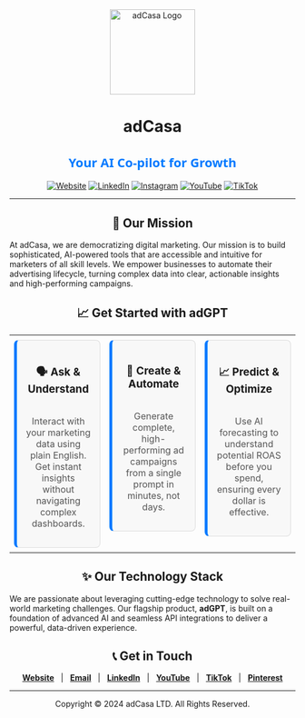 <div align="center">
  <img src="https://adcasa.io/images/logo/adcasa.io-logo-500x500.png" alt="adCasa Logo" width="150"/>
  <h1>adCasa</h1>
  
  <!-- Static Text Replacement for the Slogan -->
  <h2 style="font-family: 'Segoe UI', sans-serif; font-weight: 600; font-size: 22px; color: #007AFF; text-align: center;">Your AI Co-pilot for Growth</h2>
  
  <p>
    <!-- Badges themed with your primary accent color -->
    <a href="https://adcasa.io/"><img alt="Website" src="https://img.shields.io/badge/Website-adcasa.io-007AFF?style=for-the-badge&logo=google-chrome&logoColor=white"></a>
    <a href="https://linkedin.com/company/adcasa"><img alt="LinkedIn" src="https://img.shields.io/badge/LinkedIn-adCasa-007AFF?style=for-the-badge&logo=linkedin&logoColor=white"></a>
    <a href="https://instagram.com/adcasa.official"><img alt="Instagram" src="https://img.shields.io/badge/Instagram-adcasa.official-E4405F?style=for-the-badge&logo=instagram&logoColor=white"></a>
    <a href="https://youtube.com/@adcasa1"><img alt="YouTube" src="https://img.shields.io/badge/YouTube-adCasa-FF0000?style=for-the-badge&logo=youtube&logoColor=white"></a>
    <a href="https://tiktok.com/@adcasa.io"><img alt="TikTok" src="https://img.shields.io/badge/TikTok-adcasa.io-000000?style=for-the-badge&logo=tiktok&logoColor=white"></a>
  </p>
</div>

---

<!-- SECTION HEADER: Our Mission -->
<h2 align="center">🚀 Our Mission</h2>

At adCasa, we are democratizing digital marketing. Our mission is to build sophisticated, AI-powered tools that are accessible and intuitive for marketers of all skill levels. We empower businesses to automate their advertising lifecycle, turning complex data into clear, actionable insights and high-performing campaigns.

<!-- SECTION HEADER: Get Started with adGPT -->
<h2 align="center">📈 Get Started with adGPT</h2>

<!-- START: Redesigned Feature Cards -->
<table width="100%" cellspacing="0" cellpadding="0" border="0">
  <tr>
    <td width="33.33%" valign="top" style="padding: 8px;">
      <div style="background-color: #f8f8f8; border: 1px solid #dcdcdc; border-left: 5px solid #007AFF; border-radius: 8px; padding: 16px; min-height: 150px; display: flex; flex-direction: column; justify-content: center;">
        <h3 align="center">🗣️ Ask & Understand</h3>
        <p align="center" style="color: #555555;">Interact with your marketing data using plain English. Get instant insights without navigating complex dashboards.</p>
      </div>
    </td>
    <td width="33.33%" valign="top" style="padding: 8px;">
      <div style="background-color: #f8f8f8; border: 1px solid #dcdcdc; border-left: 5px solid #007AFF; border-radius: 8px; padding: 16px; min-height: 150px; display: flex; flex-direction: column; justify-content: center;">
        <h3 align="center">🤖 Create & Automate</h3>
        <p align="center" style="color: #555555;">Generate complete, high-performing ad campaigns from a single prompt in minutes, not days.</p>
      </div>
    </td>
    <td width="33.33%" valign="top" style="padding: 8px;">
      <div style="background-color: #f8f8f8; border: 1px solid #dcdcdc; border-left: 5px solid #007AFF; border-radius: 8px; padding: 16px; min-height: 150px; display: flex; flex-direction: column; justify-content: center;">
        <h3 align="center">📈 Predict & Optimize</h3>
        <p align="center" style="color: #555555;">Use AI forecasting to understand potential ROAS before you spend, ensuring every dollar is effective.</p>
      </div>
    </td>
  </tr>
</table>
<!-- END: Redesigned Feature Cards -->

<!-- SECTION HEADER: Our Technology Stack -->
<h2 align="center">✨ Our Technology Stack</h2>

We are passionate about leveraging cutting-edge technology to solve real-world marketing challenges. Our flagship product, **adGPT**, is built on a foundation of advanced AI and seamless API integrations to deliver a powerful, data-driven experience.

<!-- SECTION HEADER: Get in Touch -->
<h2 align="center">📞 Get in Touch</h2>

<p align="center">
  <a href="https://adcasa.io/"><strong>Website</strong></a>   |  
  <a href="mailto:hi@adcasa.io"><strong>Email</strong></a>   |  
  <a href="https://linkedin.com/company/adcasa"><strong>LinkedIn</strong></a>   |  
  <a href="https://youtube.com/@adcasa1"><strong>YouTube</strong></a>   |  
  <a href="https://tiktok.com/@adcasa.io"><strong>TikTok</strong></a>   |  
  <a href="https://pinterest.com/adcasaofficial/"><strong>Pinterest</strong></a>
</p>

---

<div align="center">
  <p>Copyright © 2024 adCasa LTD. All Rights Reserved.</p>
</div>

